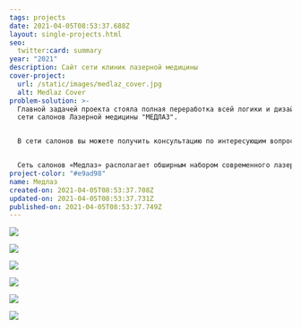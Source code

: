 ```yaml
---
tags: projects
date: 2021-04-05T08:53:37.688Z
layout: single-projects.html
seo:
  twitter:card: summary
year: "2021"
description: Сайт сети клиник лазерной медицины
cover-project:
  url: /static/images/medlaz_cover.jpg
  alt: Medlaz Cover
problem-solution: >-
  Главной задачей проекта стояла полная переработка всей логики и дизайна сайта
  сети салонов Лазерной медицины "МЕДЛАЗ".


  В сети салонов вы можете получить консультацию по интересующим вопросам и успешно решить волнующие вас проблемы.


  Сеть салонов «Медлаз» располагает обширным набором современного лазерного оборудования, что позволяет решать каждую конкретную задачу уверенно, быстро и эффективно!
project-color: "#e9ad98"
name: Медлаз
created-on: 2021-04-05T08:53:37.708Z
updated-on: 2021-04-05T08:53:37.731Z
published-on: 2021-04-05T08:53:37.749Z
---
```

![](/static/images/medlaz_project_01.jpg)

![](/static/images/medlaz_project_02.jpg)

![](/static/images/medlaz_project_03.jpg)

![](/static/images/medlaz_project_04.jpg)

![](/static/images/medlaz_project_05.jpg)

![](/static/images/medlaz_project_06.jpg)